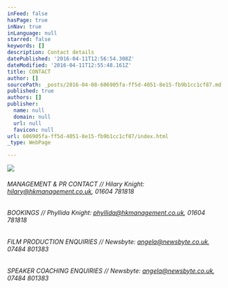 ```yaml
---
inFeed: false
hasPage: true
inNav: true
inLanguage: null
starred: false
keywords: []
description: Contact details
datePublished: '2016-04-11T12:56:54.308Z'
dateModified: '2016-04-11T12:55:48.161Z'
title: CONTACT
author: []
sourcePath: _posts/2016-04-08-606905fa-ff5d-4051-8e15-fb9b1cc1cf87.md
published: true
authors: []
publisher:
  name: null
  domain: null
  url: null
  favicon: null
url: 606905fa-ff5d-4051-8e15-fb9b1cc1cf87/index.html
_type: WebPage

---
```

![](https://the-grid-user-content.s3-us-west-2.amazonaws.com/4108b321-078f-4cbf-bda4-61185d702164.jpg)

###### MANAGEMENT & PR CONTACT // Hilary Knight:  hilary@hkmanagement.co.uk, 01604 781818

###### BOOKINGS // Phyllida Knight:  phyllida@hkmanagement.co.uk, 01604 781818

###### FILM PRODUCTION ENQUIRIES // Newsbyte:  angela@newsbyte.co.uk, 07484 801383

###### SPEAKER COACHING ENQUIRIES // Newsbyte: angela@newsbyte.co.uk, 07484 801383